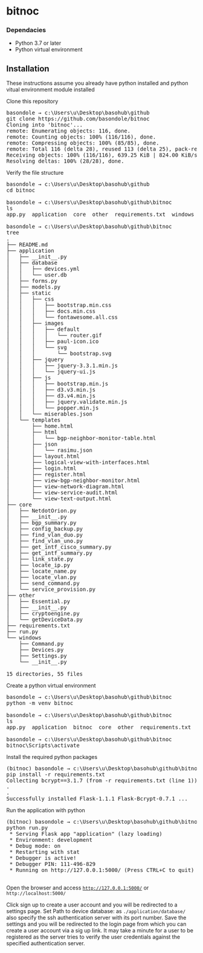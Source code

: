 # bitnoc

### Dependacies
- Python 3.7 or later
- Python virtual environment

## Installation
These instructions assume you already have python installed and python vitual environment module installed

Clone this repository
<pre>
basondole → c:\Users\u\Desktop\basohub\github
git clone https://github.com/basondole/bitnoc
Cloning into 'bitnoc'...
remote: Enumerating objects: 116, done.
remote: Counting objects: 100% (116/116), done.
remote: Compressing objects: 100% (85/85), done.
remote: Total 116 (delta 28), reused 113 (delta 25), pack-reused 0
Receiving objects: 100% (116/116), 639.25 KiB | 824.00 KiB/s, done.
Resolving deltas: 100% (28/28), done.
</pre>

Verify the file structure
<pre>
basondole → c:\Users\u\Desktop\basohub\github
cd bitnoc

basondole → c:\Users\u\Desktop\basohub\github\bitnoc
ls
app.py  application  core  other  requirements.txt  windows

basondole → c:\Users\u\Desktop\basohub\github\bitnoc
tree
.
├── README.md
├── application
│   ├── __init__.py
│   ├── database
│   │   ├── devices.yml
│   │   └── user.db
│   ├── forms.py
│   ├── models.py
│   ├── static
│   │   ├── css
│   │   │   ├── bootstrap.min.css
│   │   │   ├── docs.min.css
│   │   │   └── fontawesome.all.css
│   │   ├── images
│   │   │   ├── default
│   │   │   │   └── router.gif
│   │   │   ├── paul-icon.ico
│   │   │   └── svg
│   │   │       └── bootstrap.svg
│   │   ├── jquery
│   │   │   ├── jquery-3.3.1.min.js
│   │   │   └── jquery-ui.js
│   │   ├── js
│   │   │   ├── bootstrap.min.js
│   │   │   ├── d3.v3.min.js
│   │   │   ├── d3.v4.min.js
│   │   │   ├── jquery.validate.min.js
│   │   │   └── popper.min.js
│   │   └── miserables.json
│   └── templates
│       ├── home.html
│       ├── html
│       │   └── bgp-neighbor-monitor-table.html
│       ├── json
│       │   └── rasimu.json
│       ├── layout.html
│       ├── logical-view-with-interfaces.html
│       ├── login.html
│       ├── register.html
│       ├── view-bgp-neighbor-monitor.html
│       ├── view-network-diagram.html
│       ├── view-service-audit.html
│       └── view-text-output.html
├── core
│   ├── NetdotOrion.py
│   ├── __init__.py
│   ├── bgp_summary.py
│   ├── config_backup.py
│   ├── find_vlan_duo.py
│   ├── find_vlan_uno.py
│   ├── get_intf_cisco_summary.py
│   ├── get_intf_summary.py
│   ├── link_state.py
│   ├── locate_ip.py
│   ├── locate_name.py
│   ├── locate_vlan.py
│   ├── send_command.py
│   └── service_provision.py
├── other
│   ├── Essential.py
│   ├── __init__.py
│   ├── cryptoengine.py
│   └── getDeviceData.py
├── requirements.txt
├── run.py
└── windows
    ├── Command.py
    ├── Devices.py
    ├── Settings.py
    └── __init__.py

15 directories, 55 files
</pre>

Create a python virtual environment
<pre>
basondole → c:\Users\u\Desktop\basohub\github\bitnoc
python -m venv bitnoc

basondole → c:\Users\u\Desktop\basohub\github\bitnoc
ls
app.py  application  bitnoc  core  other  requirements.txt  windows

basondole → c:\Users\u\Desktop\basohub\github\bitnoc
bitnoc\Scripts\activate
</pre>

Install the required python packages
<pre>
(bitnoc) basondole → c:\Users\u\Desktop\basohub\github\bitnoc
pip install -r requirements.txt
Collecting bcrypt==3.1.7 (from -r requirements.txt (line 1))
.
.
Successfully installed Flask-1.1.1 Flask-Bcrypt-0.7.1 ...
</pre>

Run the application with python
<pre>
(bitnoc) basondole → c:\Users\u\Desktop\basohub\github\bitnoc
python run.py
 * Serving Flask app "application" (lazy loading)
 * Environment: development
 * Debug mode: on
 * Restarting with stat
 * Debugger is active!
 * Debugger PIN: 111-496-829
 * Running on http://127.0.0.1:5000/ (Press CTRL+C to quit)
 </pre>
 
Open the browser and access <code>http://127.0.0.1:5000/</code> or <code>http://localhost:5000/</code>

Click sign up to create a user account and you will be redirected to a settings page.
Set Path to device database: as <code>./application/database/</code> also specify the ssh authentication server with its port number.
Save the settings and you will be redirected to the login page from which you can create a user account via a sig up link.
It may take a minute for a user to be registered as the server tries to verify the user credentials against the specified authentication server.
